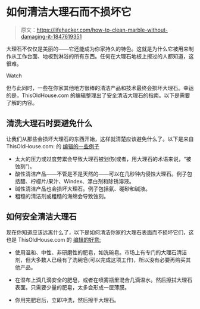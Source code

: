 # 如何清洁大理石而不损坏它

> 原文：<https://lifehacker.com/how-to-clean-marble-without-damaging-it-1847619351>

大理石不仅仅是美丽的——它还能成为你家持久的特色。这就是为什么它被用来制作从工作台面、地板到淋浴的所有东西。任何在大理石地板上擦过的人都知道，这很难。

Watch

但与此同时，一些在你家其他地方很棒的清洁产品和技术最终会损坏大理石。幸运的是，ThisOldHouse.com 的编辑整理出了安全清洁大理石的指南。以下是需要了解的内容。

## 清洗大理石时要避免什么

让我们从那些会损坏大理石的东西开始，这样就清楚应该避免什么了。以下是来自 ThisOldHouse.com:
的 [编辑的一些例子](https://www.thisoldhouse.com/cleaning/21558238/how-to-clean-marble)

*   太大的压力或过度劳累会导致大理石被划伤(或者，用大理石的术语来说，“被蚀刻”)。
*   酸性清洁产品——不管是不是天然的——可以在几秒钟内侵蚀大理石。例子包括醋、柠檬片/果汁、Windex、漂白剂和除锈溶液。
*   碱性清洁产品也会损坏大理石。例子包括氨、硼砂和碱液。
*   粗糙的清洁剂或粗糙的海绵会导致蚀刻。

## 如何安全清洁大理石

现在你知道应该远离什么了，以下是如何清洁你家的大理石表面而不损坏它们，这也是 ThisOldHouse.com 的 [编辑的好意:](https://www.thisoldhouse.com/cleaning/21558238/how-to-clean-marble)

*   使用温和、中性、非研磨性的肥皂，如洗碗皂。市场上有专门的大理石清洁剂，但大多数人已经有了洗碗皂(可以完成这项工作)，所以没有必要再购买其他产品。
*   在湿布上滴几滴安全的肥皂，或者在喷雾瓶里混合几滴温水。然后擦拭大理石表面。只需要少量的肥皂，太多会形成一层薄膜。

*   你用完肥皂后，立即冲洗，然后擦干大理石。